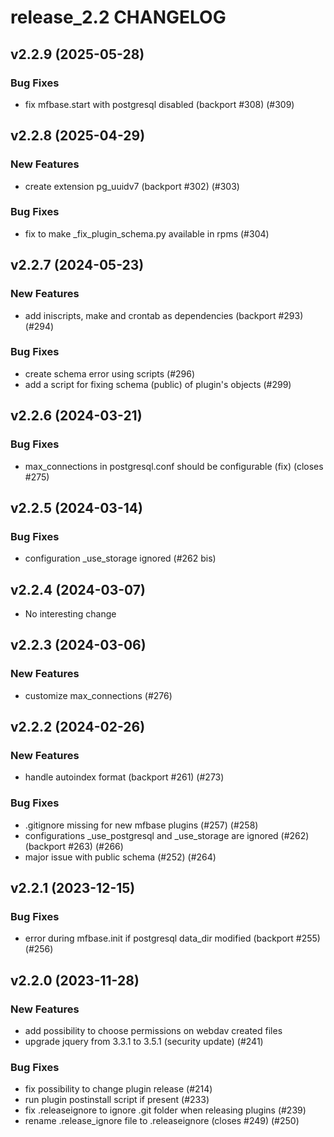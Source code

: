 # release_2.2 CHANGELOG

## v2.2.9 (2025-05-28)

### Bug Fixes

- fix mfbase.start with postgresql disabled (backport #308) (#309)

## v2.2.8 (2025-04-29)

### New Features

- create extension pg_uuidv7 (backport #302) (#303)

### Bug Fixes

- fix to make _fix_plugin_schema.py available in rpms (#304)

## v2.2.7 (2024-05-23)

### New Features

- add iniscripts, make and crontab as dependencies (backport #293) (#294)

### Bug Fixes

- create schema error using scripts (#296)
- add a script for fixing schema (public) of plugin's objects (#299)

## v2.2.6 (2024-03-21)

### Bug Fixes

- max_connections in postgresql.conf should be configurable (fix) (closes #275)

## v2.2.5 (2024-03-14)

### Bug Fixes

- configuration _use_storage ignored (#262 bis)

## v2.2.4 (2024-03-07)

- No interesting change

## v2.2.3 (2024-03-06)

### New Features

- customize max_connections (#276)

## v2.2.2 (2024-02-26)

### New Features

- handle autoindex format (backport #261) (#273)

### Bug Fixes

- .gitignore missing for new mfbase plugins (#257) (#258)
- configurations _use_postgresql and _use_storage are ignored (#262) (backport #263) (#266)
- major issue with public schema (#252) (#264)

## v2.2.1 (2023-12-15)

### Bug Fixes

- error during mfbase.init if postgresql data_dir modified (backport #255) (#256)

## v2.2.0 (2023-11-28)

### New Features

- add possibility to choose permissions on webdav created files
- upgrade jquery from 3.3.1 to 3.5.1 (security update) (#241)

### Bug Fixes

- fix possibility to change plugin release (#214)
- run plugin postinstall script if present (#233)
- fix .releaseignore to ignore .git folder when releasing plugins (#239)
- rename .release_ignore file to .releaseignore (closes #249) (#250)


